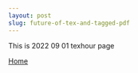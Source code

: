 ```yaml
---
layout: post
slug: future-of-tex-and-tagged-pdf
---
```


This is 2022 09 01 texhour page

[Home](/)
